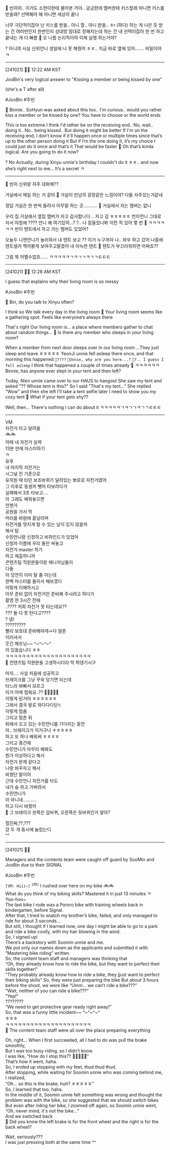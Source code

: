 
🫧 빈이야.. 이거도 소현이한테 물어본 거야.. 궁금한데 멤버한테 키스할래 아니면 키스를 받을래? 선택해야 해 아니면 세상이 끝나

너무 극단적이잖아
난 키스를 받을.. 아니 할.. 아니 받을..
ㅎr (하다)
하는 게 나은 듯
받는 건
여러번인지 한번인지
상대방 맘대로 정해지는데
하는 건 내 선택이잖아
한 번 하고 끝내는 게
더 빠름
🫧 오 나름 논리적이야 이제 실행 하는거야?

? 아니여
사실 신위언니 생일에
나 못 해줬어
ㅎㅎ..
지금 바로 옆에 있어…….
비밀이야
ㅋ

---

[241021] 🐣💭 12:22 AM KST

JooBin's very logical answer to "Kissing a member or being kissed by one" 

 (she's a T after all)

#JooBin #주빈


🫧 Binnie.. SoHyun was asked about this too.. I'm curious.. would you rather kiss a member or be kissed by one? You have to choose or the world ends

This is too extreme
I think I'd rather be on the receiving end.. 
No, wait.. doing it.. 
No.. being kissed..
But doing it might be better 
If I'm on the receiving end, I don’t know if it'll happen once or multiple times 
since that’s up to the other person doing it 
But if I’m the one doing it, it’s my choice 
I could just do it once and that’s it
That would be faster
🫧 Oh that’s kinda logical. Are you going to do it now?

? No
Actually, during Xinyu unnie's birthday 
I couldn't do it
ㅎㅎ..
 and now she’s right next to me… 
 It’s a secret 
 ㅋ
____

🫧 빈이 신위랑 자주 대화해??

거실에서 매일 하는 거 같아
🫧 거실이 만남의 광장같은 느낌이야? 다들 자주있는거같네

정답
거실은
한 번씩 들려서
아무말 하는 곳………..
🫧 거실에서 자는 멤버는 없니

우리 집 거실에서
옆집 멤버가 자고 감사합니다
..
자고 감
ㅎㅎㅎㅎㅎ
연지언니
그대로 자서
아침에
????
언니 왜 여기있어…?
?.. 나 잠들었나봐
이런 적 있어 몇 번
🫧 ㅋㅋㅋㅋㅋㅋ 빈이 텐트에서 자고 가는 멤버도 있었어?

오늘두 니엔언니가 놀러와서 내 텐트 보고
?? 이거 누구꺼야
나..
와우
하고 갔어
나중에
텐트셀카 찍어볼게
보여주고말겠어
내 아늑한 텐트
🫧 텐트가 부끄러워하면 어쩌죠??

그럼 뭐
어쩔수없죠……
ㅋㅋㅋㅋㅋㄱㅋㄱㄱㅋㄱㄱㅌㅌㅌ
____

[241021] 🐣💭 12:28 AM KST

I guess that explains why their living room is so messy

#JooBin #주빈

🫧 Bin, do you talk to Xinyu often? 

I think so
We talk every day in the living room
🫧 Your living room seems like a gathering spot. Feels like everyone’s always there

That's right
Our living room is… 
a place where members gather to chat about random things…
🫧 Is there any member who sleeps in your living room? 

When a member from next door sleeps over in our living room
...They just sleep and leave
ㅎㅎㅎㅎㅎ
YeonJi unnie fell asleep there once, and that morning this happened
`🐣????`
`🐣Unnie, why are you here...?`
`🧸?.. I guess I fell asleep`
I think that happened a couple of times already
🫧 ㅋㅋㅋㅋㅋㅋ Binnie, has anyone ever slept in your tent and then left?

Today, Nien unnie came over to our HAUS to hangout
She saw my tent and asked
"?? Whose tent is this?"
So I said "That's my tent..."
She replied "Wow" and then she left
I’ll take a tent selfie later
I need to show you my cozy tent
🫧 What if your tent gets shy??

Well, then… 
There's nothing I can do about it
ㅋㅋㅋㅋㅋㄱㅋㄱㄱㅋㄱㄱㅌㅌㅌ

____

VM  
자전거 타고 달려옴  
🚲🚲  
어때 내 자전거 실력  
13분 만에 마스터하기  
ㅋ  
유후  
내 마지막 자전거는  
시그널 전 기준으로  
유치원 때 타던 보조바퀴가 달려있는 뽀로로 자전거였어  
그 이후로 동생꺼 뺏어 타보려다가  
실패해서 3초 타보고….  
아 그래도 배워놓으면  
언젠가  
공원을 가서 막  
머리를 바람에 흩날리며  
자전거를 멋지게 탈 수 있는 날이 있지 않을까  
해서 탐  
수민언니랑 신청하고 비하인드가 있었어  
신청자 이름에 우리 둘만 써놓고  
자전거 master 하기  
하고 제출하니까  
콘텐츠팀 직원분들이랑 매니저님들이  
다들  
아 당연히 이미 탈 줄 아는데  
완벽 마스터를 둘이서 해보겠다  
이렇게 이해하시고  
아무 준비 없이 자전거만 준비해 주시려고 하다가  
촬영 한 3시간 전에  
..???? 저희 자전거 못 타는데요??  
??? 둘 다 못 탄다고????  
? 넹!  
?????????  
빨리 보호대 준비해야게ㅛ다 얼른  
이러셔서  
웃긴 해프닝~~ ^~^~^~^  
이 있옸습니다 ㅎㅎ  
ㅋㅋㅋㅋㅋㅋㅋㅋㅋㅋㅋㅋㅋㅋㅋㅋㅋㅋㅋㅋㅋ  
🫧 컨텐츠팀 직원분들 고생하시더라 막 뛰댕기시구

마자…. 사실 처음에 성공하고  
브레이크를 그냥 꾸욱 당기면 되는데  
타느라 바빠서 모르고  
이거 어케 멈춰요..?? 💨💨💨💨💨  
이렇게 된거야 ㅎㅎㅎㅎㅎㅎ  
그래서 결국 발로 와다다다닫ㄷ  
이렇게 멈춤  
그리고 멈춘 뒤  
뒤에서 오고 있는 수민언니를 기다리는 동안  
아.. 브레이크가 이거구나 ㅎㅎㅎㅎㅎ  
하고 또 하나 배워써 ㅎㅎㅎㅎ  
그리고 중간에  
수민언니가 아무리 해봐도  
뭔가 이상하다고 해서  
자전거 문제 같다고  
나랑 바꾸자고 해서  
바꿨단 말이야  
근데 수민언니 자전거를 타도  
내가 슝 하고 가버려서  
수민언니가  
아 아니네………..  
하고 다시 바꿨어  
🫧 그 브레이크 왼쪽은 앞바퀴, 오른쪽은 뒷바퀴인거 알아?

헐진짜,??,???  
걍 두 개 동시에 눌렀는디  
^^
___

[241021] 🐣💭

Managers and the contents team were caught off guard by SooMin and  JooBin due to their SIGNAL

#JooBin #주빈

`[VM: Hiii~]` <sup>`[EN]`</sup>
I rushed over here on my bike 
🚲🚲  
What do you think of my biking skills?
Mastered it in just 13 minutes ㅋ  
Yoo-hoo~  
The last bike I rode was a Pororo bike with training wheels back in kindergarten, before Signal.  
After that, I tried to snatch my brother’s bike, failed, and only managed to ride for about 3 seconds…  
But still, I thought if I learned now, one day I might be able to go to a park and ride a bike coolly, with my hair blowing in the wind.  
So, I signed up!  
There’s a backstory with Soomin unnie and me.  
We put only our names down as the applicants and submitted it with “Mastering bike riding” written.  
So, the content team staff and managers was thinking that   
“Oh, they already know how to ride the bike, but they want to perfect their skills together!”  
"They probably already know how to ride a bike, they jjust want to perfect their biking skills"
So, they were just preparing the bike 
But about 3 hours before the shoot, we were like 
“Umm... we can’t ride a bike???”  
“Wait, neither of you can ride a bike???”  
“Yep!”  
????????  
“We need to get protective gear ready right away!”  
So, that was a funny little incident~~ ^~^~^~^  
ㅎㅎㅎ  
ㅋㅋㅋㅋㅋㅋㅋㅋㅋㅋㅋㅋㅋㅋㅋㅋㅋㅋㅋㅋㅋ  
🫧 The content team staff were all over the place preparing everything

Oh, right... When I first succeeded, all I had to do was pull the brake smoothly,  
But I was too busy riding, so I didn’t know.  
I was like, “How do I stop this?? 💨💨💨💨💨”  
That’s how it went, haha.  
So, I ended up stopping with my feet, thud thud thud.  
After stopping, while waiting for Soomin unnie who was coming behind me, I realized,  
“Oh... so _this_ is the brake, huh? ㅎㅎㅎㅎㅎ”  
So, I learned that too, haha.  
In the middle of it, Soomin unnie felt something was wrong and thought the problem was with the bike, so she suggested that we should switch bikes  
But even after riding her bike, I zoomed off again, so Soomin unnie went,  
“Oh, never mind, it's not the bike…”  
And we switched back  
🫧 Did you know the left brake is for the front wheel and the right is for the back wheel?

Wait, seriously???  
I was just pressing both at the same time ^^